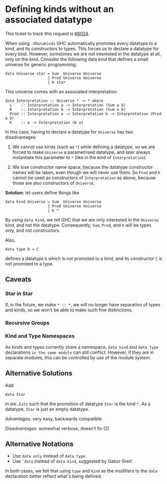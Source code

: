 # Defining kinds without an associated datatype


This ticket to track this request is [\#6024](https://gitlab.haskell.org//ghc/ghc/issues/6024).


When using `-XDataKinds` GHC automatically promotes every datatype to a kind, and its constructors to
types. This forces us to declare a datatype for every kind. However, sometimes we are not interested
in the datatype at all, only on the kind. Consider the following data kind that defines a small
universe for generic programming:

```wiki
data Universe star = Sum  Universe Universe
                   | Prod Universe Universe
                   | K star
```


This universe comes with an associated interpretation:

```wiki
data Interpretation :: Universe * -> * where
  L    :: Interpretation a -> Interpretation (Sum a b)
  R    :: Interpretation b -> Interpretation (Sum a b)
  Prod :: Interpretation a -> Interpretation b -> Interpretation (Prod a b)
  K    :: a -> Interpretation (K a)
```


In this case, having to declare a datatype for `Universe` has two disadvantages:

1. We cannot use kinds (such as `*`) while defining a datatype, so we are forced to make `Universe` a parametrised datatype, and later always instantiate this parameter to `*` (like in the kind of `Interpretation`).

1. We lose constructor name space, because the datatype constructor names will be taken, even though we will never use them. So `Prod` and `K` cannot be used as constructors of `Interpretation` as above, because those are also constructors of `Universe`.

**Solution**: let users define things like

```wiki
data kind Universe = Sum  Universe Universe
                   | Prod Universe Universe
                   | K *
```


By using `data kind`, we tell GHC that we are only interested in the `Universe` kind, and not the datatype.
Consequently, `Sum`, `Prod`, and `K` will be types only, and not constructors.


Also,

```wiki
data type D = C
```


defines a datatype `D` which is not promoted to a kind, and its constructor `C` is
not promoted to a type.

## Caveats

### Star in Star


If, in the future, we make `* :: *`, we will no longer have separation of
types and kinds, so we won't be able to make such fine distinctions.

### Recursive Groups

### Kind and Type Namespaces


As kinds and types currently share a namespace, `data kind` and
`data type` declarations ```in the same module``` can still
conflict.  However, if they are in separate modules, this can be controlled by
use of the module system.

## Alternative Solutions


Add

```wiki
data Star
```


in `GHC.Exts` such that the promotion of datatype `Star` is the kind `*`. As a
datatype, `Star` is just an empty datatype.

*Advantages*: very easy, backwards compatible

*Disadvantages*: somewhat verbose, doesn't fix (2)

## Alternative Notations

- Use `data only` instead of `data type`.
- Use `'data` instead of `data kind`, suggested by Gabor Greif.


In both cases, we felt that using `type` and `kind` as the modifiers to the `data` declaration better reflect what's being defined.
